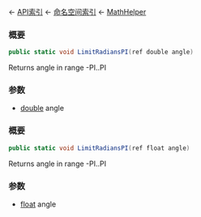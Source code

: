 ← [API索引](Api-Index) ← [命名空间索引](Namespace-Index) ← [MathHelper](VRageMath.MathHelper)

### 概要

```csharp
public static void LimitRadiansPI(ref double angle)
```

Returns angle in range -PI..PI

### 参数

* [double](https://docs.microsoft.com/en-us/dotnet/api/System.Double?view=netframework-4.6) angle
### 概要

```csharp
public static void LimitRadiansPI(ref float angle)
```

Returns angle in range -PI..PI

### 参数

* [float](https://docs.microsoft.com/en-us/dotnet/api/System.Single?view=netframework-4.6) angle
